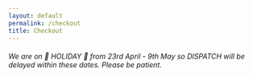 ```yaml
---
layout: default
permalink: /checkout
title: Checkout
---
```


###### We are on &#128747; HOLIDAY &#128748; from 23rd April - 9th May so DISPATCH will be delayed within these dates. Please be patient.

<div id="cartcontent"></div>
<div id="paypalbutton"></div>
<script src="/assets/catalog.js"></script>
<script src="https://www.paypal.com/sdk/js?client-id=ASX4J0fvrLVv3LPCHVTFiKKRgoZ2QRMN3n90vqlzL1F0vcSFVkHOqxubEwbRlwOkOtRFWKilioV3ubsV&currency=GBP"></script>
<script src="/assets/checkout.js"></script>